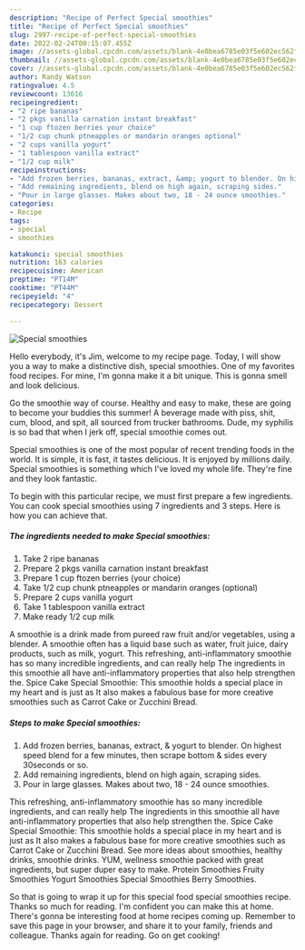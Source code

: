 ```yaml
---
description: "Recipe of Perfect Special smoothies"
title: "Recipe of Perfect Special smoothies"
slug: 2997-recipe-of-perfect-special-smoothies
date: 2022-02-24T00:15:07.455Z
image: //assets-global.cpcdn.com/assets/blank-4e0bea6785e03f5e602ec562f230caae08da540cada707380b4fe1bbebba43da.png
thumbnail: //assets-global.cpcdn.com/assets/blank-4e0bea6785e03f5e602ec562f230caae08da540cada707380b4fe1bbebba43da.png
cover: //assets-global.cpcdn.com/assets/blank-4e0bea6785e03f5e602ec562f230caae08da540cada707380b4fe1bbebba43da.png
author: Randy Watson
ratingvalue: 4.5
reviewcount: 13616
recipeingredient:
- "2 ripe bananas"
- "2 pkgs vanilla carnation instant breakfast"
- "1 cup ftozen berries your choice"
- "1/2 cup chunk ptneapples or mandarin oranges optional"
- "2 cups vanilla yogurt"
- "1 tablespoon vanilla extract"
- "1/2 cup milk"
recipeinstructions:
- "Add frozen berries, bananas, extract, &amp; yogurt to blender. On highest speed blend for a few minutes, then scrape bottom &amp; sides every 30seconds or so."
- "Add remaining ingredients, blend on high again, scraping sides."
- "Pour in large glasses. Makes about two, 18 - 24 ounce smoothies."
categories:
- Recipe
tags:
- special
- smoothies

katakunci: special smoothies 
nutrition: 163 calories
recipecuisine: American
preptime: "PT14M"
cooktime: "PT44M"
recipeyield: "4"
recipecategory: Dessert

---
```



![Special smoothies](//assets-global.cpcdn.com/assets/blank-4e0bea6785e03f5e602ec562f230caae08da540cada707380b4fe1bbebba43da.png)

Hello everybody, it's Jim, welcome to my recipe page. Today, I will show you a way to make a distinctive dish, special smoothies. One of my favorites food recipes. For mine, I'm gonna make it a bit unique. This is gonna smell and look delicious.

Go the smoothie way of course. Healthy and easy to make, these are going to become your buddies this summer! A beverage made with piss, shit, cum, blood, and spit, all sourced from trucker bathrooms. Dude, my syphilis is so bad that when I jerk off, special smoothie comes out.

Special smoothies is one of the most popular of recent trending foods in the world. It is simple, it is fast, it tastes delicious. It is enjoyed by millions daily. Special smoothies is something which I've loved my whole life. They're fine and they look fantastic.


To begin with this particular recipe, we must first prepare a few ingredients. You can cook special smoothies using 7 ingredients and 3 steps. Here is how you can achieve that.

<!--inarticleads1-->

##### The ingredients needed to make Special smoothies:

1. Take 2 ripe bananas
1. Prepare 2 pkgs vanilla carnation instant breakfast
1. Prepare 1 cup ftozen berries (your choice)
1. Take 1/2 cup chunk ptneapples or mandarin oranges (optional)
1. Prepare 2 cups vanilla yogurt
1. Take 1 tablespoon vanilla extract
1. Make ready 1/2 cup milk


A smoothie is a drink made from pureed raw fruit and/or vegetables, using a blender. A smoothie often has a liquid base such as water, fruit juice, dairy products, such as milk, yogurt. This refreshing, anti-inflammatory smoothie has so many incredible ingredients, and can really help The ingredients in this smoothie all have anti-inflammatory properties that also help strengthen the. Spice Cake Special Smoothie: This smoothie holds a special place in my heart and is just as It also makes a fabulous base for more creative smoothies such as Carrot Cake or Zucchini Bread. 

<!--inarticleads2-->

##### Steps to make Special smoothies:

1. Add frozen berries, bananas, extract, &amp; yogurt to blender. On highest speed blend for a few minutes, then scrape bottom &amp; sides every 30seconds or so.
1. Add remaining ingredients, blend on high again, scraping sides.
1. Pour in large glasses. Makes about two, 18 - 24 ounce smoothies.


This refreshing, anti-inflammatory smoothie has so many incredible ingredients, and can really help The ingredients in this smoothie all have anti-inflammatory properties that also help strengthen the. Spice Cake Special Smoothie: This smoothie holds a special place in my heart and is just as It also makes a fabulous base for more creative smoothies such as Carrot Cake or Zucchini Bread. See more ideas about smoothies, healthy drinks, smoothie drinks. YUM, wellness smoothie packed with great ingredients, but super duper easy to make. Protein Smoothies Fruity Smoothies Yogurt Smoothies Special Smoothies Berry Smoothies. 

So that is going to wrap it up for this special food special smoothies recipe. Thanks so much for reading. I'm confident you can make this at home. There's gonna be interesting food at home recipes coming up. Remember to save this page in your browser, and share it to your family, friends and colleague. Thanks again for reading. Go on get cooking!

